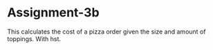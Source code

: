 # Assignment-3b
This calculates the cost of a pizza order given the size and amount of toppings.
With hst.
